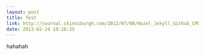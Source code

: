 ```yaml
---
layout: post
title: Test
link: http://journal.ckinniburgh.com/2012/07/08/Hazel_Jekyll_Github_CMS/
date: 2013-02-24 19:26:25
---
```


hahahah